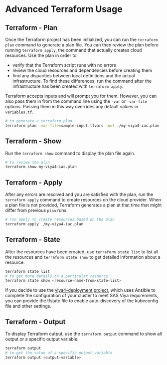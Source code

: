 
# Advanced Terraform Usage

## Terraform - Plan

Once the Terraform project has been initialized, you can run the ```terraform plan``` command to generate a plan file. You can then review the plan before running ```terraform apply```, the command that actually creates cloud resources. Use the plan in order to:

- verify that the Terraform script runs with no errors
- review the cloud resources and dependencies before creating them
- find any disparities between local definitions and the actual infrastructure. To find these differences, run the command after the infrastructure has been created with `terraform apply`.

Terraform accepts inputs and will prompt you for them. However, you can also pass them in from the command line using the ```-var``` or ```-var-file``` options.
Passing them in this way overrides any default values in ```variables.tf```.

```bash
# to generate a terraform plan
terraform plan -var-file=sample-input.tfvars -out ./my-viya4-iac.plan
```

## Terraform - Show

Run the ```terraform show``` command to display the plan file again.

```bash
# to review the plan
terraform show my-viya4-iac.plan
```

## Terraform - Apply

After any errors are resolved and you are satisfied with the plan, run the ```terraform apply``` command to create resources on the cloud provider. When a plan file is not provided, Terraform generates a plan at that time that might differ from previous ```plan``` runs.

```bash
# run apply to create resources based on the plan
terraform apply ./my-viya4-iac.plan
```

## Terraform - State

After the resources have been created, use ```terraform state list``` to list all the resources and ```terraform state show``` to get detailed information about a resource.

```bash
terraform state list
# to get more details on a particular resource
terraform state show <resource-name-from-state-list>
```

If you decide to use the [viya4-deployment project](https://github.com/sassoftware/viya4-deployment), which uses Ansible to complete the configuration of your cluster to meet SAS Viya requirements, you can provide the tfstate file to enable auto-discovery of the kubeconfig file and other settings.

## Terraform - Output

To display Terraform output, use the `terraform output` command to show all output or a specific output variable.

```bash
terraform output
# to get the value of a specific output variable
terraform output <output-variable>
```

